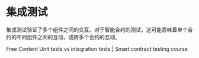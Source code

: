 # 集成测试

集成测试验证了多个组件之间的交互。对于智能合约的测试，这可能意味着单个合约的不同组件之间的互动，或跨多个合约的互动。


<ResourceGroupTitle>Free Content</ResourceGroupTitle>
<BadgeLink badgeText='Watch' href='https://youtu.be/GxnX9k8i0zM'>Unit tests vs integration tests | Smart contract testing course</BadgeLink>

